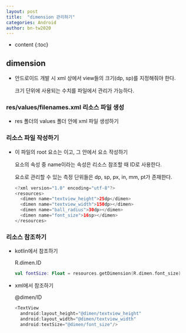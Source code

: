 ```yaml
---
layout: post
title:  "dimension 관리하기"
categories: Android
author: bn-tw2020
---
```

* content
{:toc}


## dimension

- 안드로이드 개발 시 xml 상에서 view들의 크기(dp, sp)를 지정해줘야 한다.

  크기 단위에 사용되는 수치를 파일에서 관리가 가능하다.

### res/values/filenames.xml 리소스 파일 생성

- res 폴더의 values 폴더 안에 xml 파일 생성하기

### 리소스 파일 작성하기

- 이 파일의 root 요소는 <resource> 이고, 그 안에서 <dimen> 요소 작성하기

  <dimen> 요소의 속성 중 name이라는 속성은 리소스 참조할 때 ID로 사용한다.

  <dimen> 요소로 관리할 수 있는 측정 단위들은 dp, sp, px, in, mm, pt가 존재한다.

  ```kotlin
  <?xml version="1.0" encoding="utf-8"?>
  <resources>
    <dimen name="textview_height">25dp</dimen>
    <dimen name="textview_width">150dp></dimen>
    <dimen name="ball_radius">30dp></dimen>
    <dimen name="font_size">16sp></dimen>
  </resources>
  ```
  
### 리소스 참조하기

- kotlin에서 참조하기

  R.dimen.ID

  ```kotlin
  val fontSize: Float = resources.getDimension(R.dimen.font_size)
  ```
  
- xml에서 참조하기

  @dimen/ID

  ```kotlin
  <TextView
    android:layout_height="@dimen/textview_height"
    android:layout_width="@dimen/textview_width"
    android:textSize="@dimen/font_size"/>
  ```